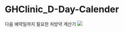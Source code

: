 # GHClinic_D-Day-Calender
다음 예약일까지 필요한 처방약 계산기
<img src="https://capsule-render.vercel.app/api?type=slice&color=_9cb4cd&height=300&section=header&text=Noh%20Seung%20Jun&fontSize=90" />
